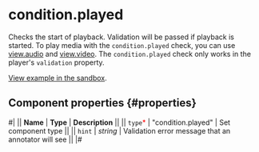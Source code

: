 # condition.played

Checks the start of playback. Validation will be passed if playback is started. To play media with the `condition.played` check, you can use [view.audio](view.audio.md) and [view.video](view.video.md). The `condition.played` check only works in the player's `validation` property.

[View example in the sandbox](https://clck.ru/asS9J).

## Component properties {#properties}

#|
|| **Name** | **Type** | **Description** ||
|| `type`<span style="color: red">\*</span> | "condition.played" | Set component type ||
|| `hint` | _string_ | Validation error message that an annotator will see ||
|#
